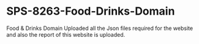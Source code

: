 # SPS-8263-Food-Drinks-Domain
Food &amp; Drinks Domain
Uploaded all the Json files required for the website and also 
the report of this website is uploaded.
